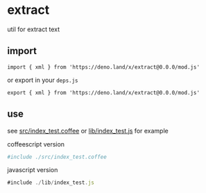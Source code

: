 # extract

util for extract text

## import

```
import { xml } from 'https://deno.land/x/extract@0.0.0/mod.js'
```

or export in your `deps.js`

```
export { xml } from 'https://deno.land/x/extract@0.0.0/mod.js'
```

## use

see [src/index_test.coffee](./src/index_test.coffee) or [lib/index_test.js](./lib/index_test.js)  for example

coffeescript version

```coffee
#include ./src/index_test.coffee
```

javascript version

```javascript
#include ./lib/index_test.js
```

